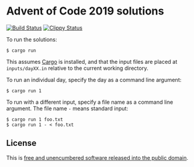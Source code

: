 # Advent of Code 2019 solutions

[![Build Status](https://github.com/emlun/adventofcode-2019/workflows/build/badge.svg)](https://github.com/emlun/adventofcode-2019/actions)
[![Clippy Status](https://github.com/emlun/adventofcode-2019/workflows/clippy/badge.svg)](https://github.com/emlun/adventofcode-2019/actions)

To run the solutions:

```
$ cargo run
```

This assumes [Cargo][cargo] is installed, and that the input files are placed at
`inputs/dayXX.in` relative to the current working directory.

To run an individual day, specify the day as a command line argument:

```
$ cargo run 1
```

To run with a different input, specify a file name as a command line argument.
The file name `-` means standard input:

```
$ cargo run 1 foo.txt
$ cargo run 1 - < foo.txt
```


## License

This is [free and unencumbered software released into the public domain][unlicense].


[cargo]: https://doc.rust-lang.org/stable/cargo/
[unlicense]: https://unlicense.org/
